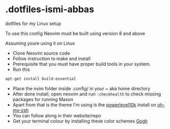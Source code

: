 # .dotfiles-ismi-abbas
dotfiles for my Linux setup

To use this config Neovim must be built using version 8 and above

Assuming youre using it on Linux
- Clone Neovim source code
- Follow instruction to make and install
- Prerequisite that you must have proper build tools in your system.
- Run this
```bash 
apt-get install build-essential
```
- Place the nvim folder inside .config/ in your ~ aka home directory
- After done install, open neovim and run ``:checkhealth`` to check missing packages for running Mason
- Apart from that is the theme I'm using is the [powerlevel10k](https://github.com/romkatv/powerlevel10k) install on [oh-my-zsh](https://ohmyz.sh/)
- You can follow along in their website/repo
- Get your terminal colour by installing these color schemes [Gogh](https://gogh-co.github.io/Gogh/)
